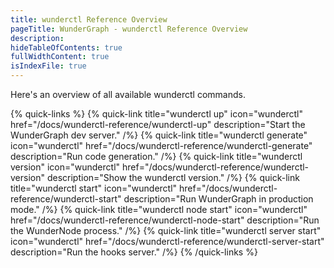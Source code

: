 ```yaml
---
title: wunderctl Reference Overview
pageTitle: WunderGraph - wunderctl Reference Overview
description:
hideTableOfContents: true
fullWidthContent: true
isIndexFile: true
---
```


Here's an overview of all available wunderctl commands.

{% quick-links %}
{% quick-link title="wunderctl up" icon="wunderctl" href="/docs/wunderctl-reference/wunderctl-up" description="Start the WunderGraph dev server." /%}
{% quick-link title="wunderctl generate" icon="wunderctl" href="/docs/wunderctl-reference/wunderctl-generate" description="Run code generation." /%}
{% quick-link title="wunderctl version" icon="wunderctl" href="/docs/wunderctl-reference/wunderctl-version" description="Show the wunderctl version." /%}
{% quick-link title="wunderctl start" icon="wunderctl" href="/docs/wunderctl-reference/wunderctl-start" description="Run WunderGraph in production mode." /%}
{% quick-link title="wunderctl node start" icon="wunderctl" href="/docs/wunderctl-reference/wunderctl-node-start" description="Run the WunderNode process." /%}
{% quick-link title="wunderctl server start" icon="wunderctl" href="/docs/wunderctl-reference/wunderctl-server-start" description="Run the hooks server." /%}
{% /quick-links %}
